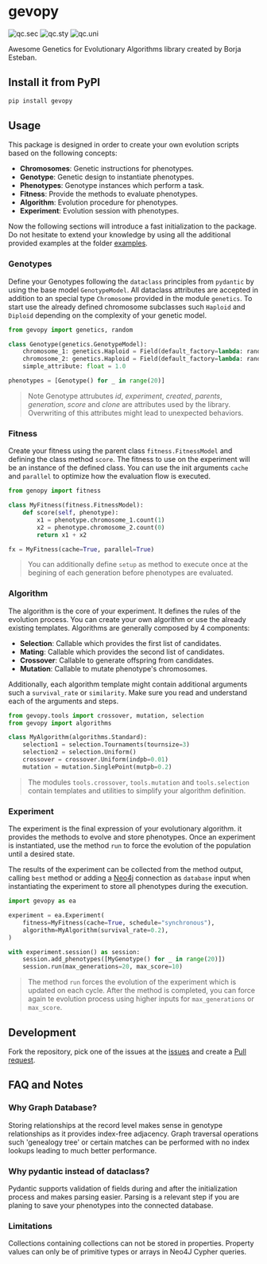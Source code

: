 # gevopy
![qc.sec](https://github.com/BorjaEst/gevopy/actions/workflows/qc-sec.yml/badge.svg)
![qc.sty](https://github.com/BorjaEst/gevopy/actions/workflows/qc-sty.yml/badge.svg)
![qc.uni](https://github.com/BorjaEst/gevopy/actions/workflows/qc-uni.yml/badge.svg)

Awesome Genetics for Evolutionary Algorithms library created by Borja Esteban.

## Install it from PyPI
```bash
pip install gevopy
```

## Usage
This package is designed in order to create your own evolution scripts based on the following concepts:
 - **Chromosomes**: Genetic instructions for phenotypes.
 - **Genotype**: Genetic design to instantiate phenotypes.
 - **Phenotypes**: Genotype instances which perform a task.
 - **Fitness**: Provide the methods to evaluate phenotypes.
 - **Algorithm**: Evolution procedure for phenotypes.
 - **Experiment**: Evolution session with phenotypes.

Now the following sections will introduce a fast initialization to the package.
Do not hesitate to extend your knowledge by using all the additional provided
examples at the folder [examples](./examples).

### Genotypes
Define your Genotypes following the `dataclass` principles from `pydantic` by
using the base model `GenotypeModel`. All dataclass attributes are accepted in 
addition to an special type `Chromosome` provided in the module `genetics`.
To start use the already defined chromosome subclasses such `Haploid` and
`Diploid` depending on the complexity of your genetic model.
```py
from gevopy import genetics, random

class Genotype(genetics.GenotypeModel):
    chromosome_1: genetics.Haploid = Field(default_factory=lambda: random.haploid(12))
    chromosome_2: genetics.Haploid = Field(default_factory=lambda: random.haploid(10))
    simple_attribute: float = 1.0

phenotypes = [Genotype() for _ in range(20)]
```
> Note Genotype attrubutes *id*, *experiment*, *created*, *parents*,
*generation*, *score* and *clone* are attributes used by the library.
Overwriting of this attributes might lead to unexpected behaviors.

### Fitness
Create your fitness using the parent class `fitness.FitnessModel` and defining
the class method `score`. The fitness to use on the experiment will be an 
instance of the defined class. You can use the init arguments `cache` and
`parallel` to optimize how the evaluation flow is executed.

```py
from genopy import fitness

class MyFitness(fitness.FitnessModel):
    def score(self, phenotype):
        x1 = phenotype.chromosome_1.count(1)
        x2 = phenotype.chromosome_2.count(0)
        return x1 + x2

fx = MyFitness(cache=True, parallel=True)
```
> You can additionally define `setup` as method to execute once at the begining
of each generation before phenotypes are evaluated.

### Algorithm
The algorithm is the core of your experiment. It defines the rules of the
evolution process. You can create your own algorithm or use the already
existing templates. Algorithms are generally composed by 4 components:
 - **Selection**: Callable which provides the first list of candidates.
 - **Mating**: Callable which provides the second list of candidates.
 - **Crossover**: Callable to generate offspring from candidates.
 - **Mutation**: Callable to mutate phenotype's chromosomes.

Additionally, each algorithm template might contain additional arguments such a
`survival_rate` or `similarity`. Make sure you read and understand each of the 
arguments and steps.

```py
from gevopy.tools import crossover, mutation, selection
from gevopy import algorithms

class MyAlgorithm(algorithms.Standard):
    selection1 = selection.Tournaments(tournsize=3)
    selection2 = selection.Uniform()
    crossover = crossover.Uniform(indpb=0.01)
    mutation = mutation.SinglePoint(mutpb=0.2)

```
> The modules `tools.crossover`, `tools.mutation` and `tools.selection` contain
templates and utilities to simplify your algorithm definition.

### Experiment
The experiment is the final expression of your evolutionary algorithm.
it provides the methods to evolve and store phenotypes. Once an experiment
is instantiated, use the method `run` to force the evolution of the population
until a desired state.

The results of the experiment can be collected from the method output, calling
`best` method or adding a [Neo4j]() connection as `database` input when
instantiating the experiment to store all phenotypes during the execution.

```py
import gevopy as ea

experiment = ea.Experiment(
    fitness=MyFitness(cache=True, schedule="synchronous"),
    algorithm=MyAlgorithm(survival_rate=0.2),
)

with experiment.session() as session:
    session.add_phenotypes([MyGenotype() for _ in range(20)])
    session.run(max_generations=20, max_score=10)

```
>The method `run` forces the evolution of the experiment which is updated on
each cycle. After the method is completed, you can force again te evolution
process using higher inputs for `max_generations` or `max_score`.


## Development
Fork the repository, pick one of the issues at the [issues](https://github.com/BorjaEst/gevopy/issues)
and create a [Pull request](https://github.com/BorjaEst/gevopy/pulls).


## FAQ and Notes

### Why Graph Database?
Storing relationships at the record level makes sense in genotype 
relationships as it provides index-free adjacency.
Graph traversal operations such 'genealogy tree' or certain matches can
be performed with no index lookups leading to much better performance.

### Why pydantic instead of dataclass?
Pydantic supports validation of fields during and after the
initialization process and makes parsing easier. 
Parsing is a relevant step if you are planing to save your
phenotypes into the connected database.

### Limitations
Collections containing collections can not be stored in properties.
Property values can only be of primitive types or arrays in Neo4J Cypher queries.
